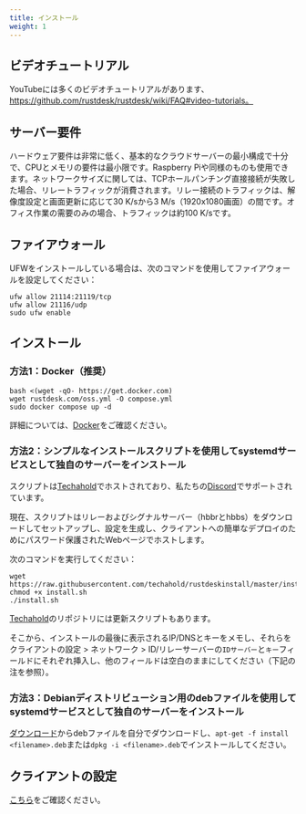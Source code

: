 ```yaml
---
title: インストール
weight: 1
---
```


## ビデオチュートリアル
YouTubeには多くのビデオチュートリアルがあります、https://github.com/rustdesk/rustdesk/wiki/FAQ#video-tutorials。

## サーバー要件
ハードウェア要件は非常に低く、基本的なクラウドサーバーの最小構成で十分で、CPUとメモリの要件は最小限です。Raspberry Piや同様のものも使用できます。ネットワークサイズに関しては、TCPホールパンチング直接接続が失敗した場合、リレートラフィックが消費されます。リレー接続のトラフィックは、解像度設定と画面更新に応じて30 K/sから3 M/s（1920x1080画面）の間です。オフィス作業の需要のみの場合、トラフィックは約100 K/sです。

## ファイアウォール
UFWをインストールしている場合は、次のコマンドを使用してファイアウォールを設定してください：
```
ufw allow 21114:21119/tcp
ufw allow 21116/udp
sudo ufw enable
```

## インストール
### 方法1：Docker（推奨）

```
bash <(wget -qO- https://get.docker.com)
wget rustdesk.com/oss.yml -O compose.yml
sudo docker compose up -d
```

詳細については、[Docker](/docs/en/self-host/rustdesk-server-oss/docker/)をご確認ください。

### 方法2：シンプルなインストールスクリプトを使用してsystemdサービスとして独自のサーバーをインストール
スクリプトは[Techahold](https://github.com/techahold/rustdeskinstall)でホストされており、私たちの[Discord](https://discord.com/invite/nDceKgxnkV)でサポートされています。

現在、スクリプトはリレーおよびシグナルサーバー（hbbrとhbbs）をダウンロードしてセットアップし、設定を生成し、クライアントへの簡単なデプロイのためにパスワード保護されたWebページでホストします。

次のコマンドを実行してください：
```
wget https://raw.githubusercontent.com/techahold/rustdeskinstall/master/install.sh
chmod +x install.sh
./install.sh
```

[Techahold](https://github.com/techahold/rustdeskinstall)のリポジトリには更新スクリプトもあります。

そこから、インストールの最後に表示されるIP/DNSとキーをメモし、それらをクライアントの設定 > ネットワーク > ID/リレーサーバーの`IDサーバー`と`キー`フィールドにそれぞれ挿入し、他のフィールドは空白のままにしてください（下記の注を参照）。

### 方法3：Debianディストリビューション用のdebファイルを使用してsystemdサービスとして独自のサーバーをインストール

[ダウンロード](https://github.com/rustdesk/rustdesk-server/releases/latest)からdebファイルを自分でダウンロードし、`apt-get -f install <filename>.deb`または`dpkg -i <filename>.deb`でインストールしてください。

## クライアントの設定
[こちら](/docs/en/self-host/client-configuration/#2-manual-config)をご確認ください。
